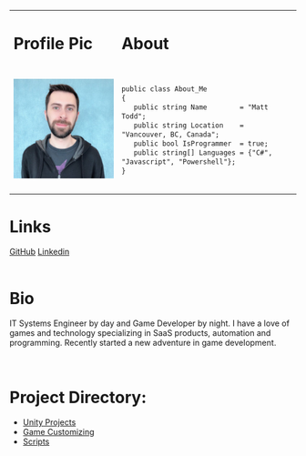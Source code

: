 <table>
<tr>
<td> <h1>Profile Pic</h1> </td>
<td> <h1>About</h1> </td>
</tr>
<tr>
<td> <img src="assets/images/profilepic.jpg"> </td>
<td>
<pre lang="csharp">
<code>
public class About_Me
{
   public string Name        = "Matt Todd";
   public string Location    = "Vancouver, BC, Canada";
   public bool IsProgrammer  = true;
   public string[] Languages = {"C#", "Javascript", "Powershell"};
}
</code>
</pre>
</td>
</tr>
</table>

# Links

<div class="inline">
	<a href="https://github.com/Fenris42" class="btn btn-github" target="_blank"><span class="icon"></span>GitHub</a>
	<a href="https://www.linkedin.com/in/matt-todd/" class="btn btn-linkedin" target="_blank"><span class="icon"></span>Linkedin</a>
</div>
<br>

# Bio
IT Systems Engineer by day and Game Developer by night. I have a love of games and technology specializing in SaaS products, automation and programming. Recently started a new adventure in game development.

<br>

# Project Directory:
* [Unity Projects](projects.md)
* [Game Customizing](game_customizing.md)
* [Scripts](scripts.md)

<br>
<br>
<br>
